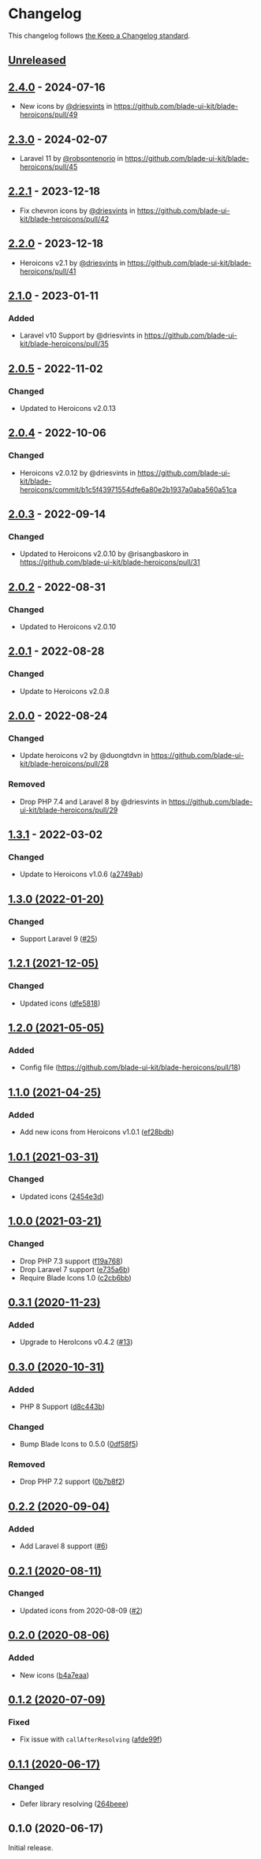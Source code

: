 # Changelog

This changelog follows [the Keep a Changelog standard](https://keepachangelog.com).

## [Unreleased](https://github.com/blade-ui-kit/blade-heroicons/compare/2.4.0...main)

## [2.4.0](https://github.com/blade-ui-kit/blade-heroicons/compare/2.3.0...2.4.0) - 2024-07-16

* New icons by [@driesvints](https://github.com/driesvints) in https://github.com/blade-ui-kit/blade-heroicons/pull/49

## [2.3.0](https://github.com/blade-ui-kit/blade-heroicons/compare/2.2.1...2.3.0) - 2024-02-07

* Laravel 11 by [@robsontenorio](https://github.com/robsontenorio) in https://github.com/blade-ui-kit/blade-heroicons/pull/45

## [2.2.1](https://github.com/blade-ui-kit/blade-heroicons/compare/2.2.0...2.2.1) - 2023-12-18

* Fix chevron icons by [@driesvints](https://github.com/driesvints) in https://github.com/blade-ui-kit/blade-heroicons/pull/42

## [2.2.0](https://github.com/blade-ui-kit/blade-heroicons/compare/2.1.0...2.2.0) - 2023-12-18

* Heroicons v2.1 by [@driesvints](https://github.com/driesvints) in https://github.com/blade-ui-kit/blade-heroicons/pull/41

## [2.1.0](https://github.com/blade-ui-kit/blade-heroicons/compare/2.0.5...2.1.0) - 2023-01-11

### Added

- Laravel v10 Support by @driesvints in https://github.com/blade-ui-kit/blade-heroicons/pull/35

## [2.0.5](https://github.com/blade-ui-kit/blade-heroicons/compare/2.0.4...2.0.5) - 2022-11-02

### Changed

- Updated to Heroicons v2.0.13

## [2.0.4](https://github.com/blade-ui-kit/blade-heroicons/compare/2.0.3...2.0.4) - 2022-10-06

### Changed

- Heroicons v2.0.12 by @driesvints in https://github.com/blade-ui-kit/blade-heroicons/commit/b1c5f43971554dfe6a80e2b1937a0aba560a51ca

## [2.0.3](https://github.com/blade-ui-kit/blade-heroicons/compare/2.0.2...2.0.3) - 2022-09-14

### Changed

- Updated to Heroicons v2.0.10 by @risangbaskoro in https://github.com/blade-ui-kit/blade-heroicons/pull/31

## [2.0.2](https://github.com/blade-ui-kit/blade-heroicons/compare/2.0.1...2.0.2) - 2022-08-31

### Changed

- Updated to Heroicons v2.0.10

## [2.0.1](https://github.com/blade-ui-kit/blade-heroicons/compare/2.0.0...2.0.1) - 2022-08-28

### Changed

- Update to Heroicons v2.0.8

## [2.0.0](https://github.com/blade-ui-kit/blade-heroicons/compare/1.3.1...2.0.0) - 2022-08-24

### Changed

- Update heroicons v2 by @duongtdvn in https://github.com/blade-ui-kit/blade-heroicons/pull/28

### Removed

- Drop PHP 7.4 and Laravel 8 by @driesvints in https://github.com/blade-ui-kit/blade-heroicons/pull/29

## [1.3.1](https://github.com/blade-ui-kit/blade-heroicons/compare/1.3.0...1.3.1) - 2022-03-02

### Changed

- Update to Heroicons v1.0.6 ([a2749ab](https://github.com/blade-ui-kit/blade-heroicons/commit/a2749abc7b8eb6149ff643ffa99a3d33a2de7961))

## [1.3.0 (2022-01-20)](https://github.com/blade-ui-kit/blade-heroicons/compare/v1.2.1...1.3.0)

### Changed

- Support Laravel 9 ([#25](https://github.com/blade-ui-kit/blade-heroicons/pull/25))

## [1.2.1 (2021-12-05)](https://github.com/blade-ui-kit/blade-heroicons/compare/v1.2.0...1.2.1)

### Changed

- Updated icons ([dfe5818](https://github.com/blade-ui-kit/blade-heroicons/commit/dfe58183ed05926ff082585de47f399dca36fa66))

## [1.2.0 (2021-05-05)](https://github.com/blade-ui-kit/blade-heroicons/compare/v1.1.0...1.2.0)

### Added

- Config file (https://github.com/blade-ui-kit/blade-heroicons/pull/18)

## [1.1.0 (2021-04-25)](https://github.com/blade-ui-kit/blade-heroicons/compare/1.0.1...v1.1.0)

### Added

- Add new icons from Heroicons v1.0.1 ([ef28bdb](https://github.com/blade-ui-kit/blade-heroicons/commit/ef28bdb983abd3680e59c52a0b2926a21bd7e1e5))

## [1.0.1 (2021-03-31)](https://github.com/blade-ui-kit/blade-heroicons/compare/1.0.0...1.0.1)

### Changed

- Updated icons ([2454e3d](https://github.com/blade-ui-kit/blade-heroicons/commit/2454e3d650b53b70cf61c61cab0d8b933a565124))

## [1.0.0 (2021-03-21)](https://github.com/blade-ui-kit/blade-heroicons/compare/0.3.1...1.0.0)

### Changed

- Drop PHP 7.3 support ([f19a768](https://github.com/blade-ui-kit/blade-heroicons/commit/f19a768562eb9727145e968de1003af2be4f9e32))
- Drop Laravel 7 support ([e735a6b](https://github.com/blade-ui-kit/blade-heroicons/commit/e735a6ba0ee3cbb9a17f8eeb6ae2ce88744c2a66))
- Require Blade Icons 1.0 ([c2cb6bb](https://github.com/blade-ui-kit/blade-heroicons/commit/c2cb6bb5b42df54921658df402b6df7654660448))

## [0.3.1 (2020-11-23)](https://github.com/blade-ui-kit/blade-heroicons/compare/0.3.0...0.3.1)

### Added

- Upgrade to HeroIcons v0.4.2 ([#13](https://github.com/blade-ui-kit/blade-heroicons/pull/13))

## [0.3.0 (2020-10-31)](https://github.com/blade-ui-kit/blade-heroicons/compare/0.2.2...0.3.0)

### Added

- PHP 8 Support ([d8c443b](https://github.com/blade-ui-kit/blade-heroicons/commit/d8c443b810670924c04125f5192808d3e5a4b0ac))

### Changed

- Bump Blade Icons to 0.5.0 ([0df58f5](https://github.com/blade-ui-kit/blade-heroicons/commit/0df58f54cc99f0417b3e5b003ebbf775ce261d0e))

### Removed

- Drop PHP 7.2 support ([0b7b8f2](https://github.com/blade-ui-kit/blade-heroicons/commit/0b7b8f2f8d4505b5e3ec4c62b3610c8c8188c556))

## [0.2.2 (2020-09-04)](https://github.com/blade-ui-kit/blade-heroicons/compare/0.2.1...0.2.2)

### Added

- Add Laravel 8 support ([#6](https://github.com/blade-ui-kit/blade-heroicons/pull/6))

## [0.2.1 (2020-08-11)](https://github.com/blade-ui-kit/blade-heroicons/compare/0.2.0...0.2.1)

### Changed

- Updated icons from 2020-08-09 ([#2](https://github.com/blade-ui-kit/blade-heroicons/pull/2))

## [0.2.0 (2020-08-06)](https://github.com/blade-ui-kit/blade-heroicons/compare/0.1.2...0.2.0)

### Added

- New icons ([b4a7eaa](https://github.com/blade-ui-kit/blade-heroicons/commit/b4a7eaa9880ed5bd966dad9c3847ba5f5df62a2d))

## [0.1.2 (2020-07-09)](https://github.com/blade-ui-kit/blade-heroicons/compare/0.1.1...0.1.2)

### Fixed

- Fix issue with `callAfterResolving` ([afde99f](https://github.com/blade-ui-kit/blade-heroicons/commit/afde99f07678e3ca385a0327ad6d1fe43dcd7a31))

## [0.1.1 (2020-06-17)](https://github.com/blade-ui-kit/blade-heroicons/compare/0.1.0...0.1.1)

### Changed

- Defer library resolving ([264beee](https://github.com/blade-ui-kit/blade-heroicons/commit/264beee309bfe0d3ee350e8c44cfd0085a13a784))

## 0.1.0 (2020-06-17)

Initial release.
